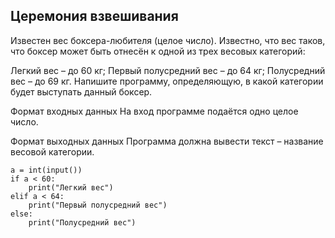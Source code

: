 ## Церемония взвешивания
Известен вес боксера-любителя (целое число). Известно, что вес таков, что боксер может быть отнесён к одной из трех весовых категорий:

Легкий вес – до 60 кг;
Первый полусредний вес – до 64 кг;
Полусредний вес – до 69 кг.
Напишите программу, определяющую, в какой категории будет выступать данный боксер.

Формат входных данных
На вход программе подаётся одно целое число.

Формат выходных данных
Программа должна вывести текст – название весовой категории.

```
a = int(input())
if a < 60:
    print("Легкий вес")
elif a < 64:
    print("Первый полусредний вес")
else:
    print("Полусредний вес")
```